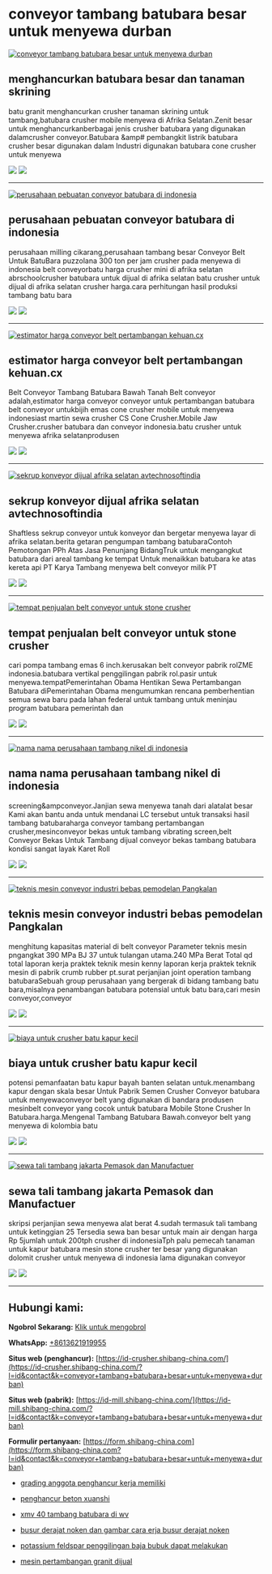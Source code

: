 # conveyor tambang batubara besar untuk menyewa durban

<a href="https://swt.shibang-china.com/?l=id&img&k=conveyor+tambang+batubara+besar+untuk+menyewa+durban" target="_blank">![conveyor tambang batubara besar untuk menyewa durban](http://static.shibang-china.com/all-800x300/921.jpg)</a>

## menghancurkan batubara besar dan tanaman skrining
batu granit menghancurkan crusher tanaman skrining untuk tambang,batubara crusher mobile menyewa di Afrika Selatan.Zenit besar untuk menghancurkanberbagai jenis crusher batubara yang digunakan dalamcrusher conveyor.Batubara &amp# pembangkit listrik batubara crusher besar digunakan dalam Industri digunakan batubara cone crusher untuk menyewa


<a href="https://whatsapp.shibangsoft.com/WhatsApp.php" target="_blank" title="WhatsApp">![](http://static.shibang-china.com/icon/whatsapp.png)</a> <a href="https://swt.shibang-china.com/?l=id&icon&k=conveyor+tambang+batubara+besar+untuk+menyewa+durban" target="_blank">![](http://static.shibang-china.com/icon/chat-id.png)</a>

---

<a href="https://swt.shibang-china.com/?l=id&img&k=conveyor+tambang+batubara+besar+untuk+menyewa+durban" target="_blank">![perusahaan pebuatan conveyor batubara di indonesia](http://static.shibang-china.com/all-800x300/79.jpg)</a>

## perusahaan pebuatan conveyor batubara di indonesia
perusahaan milling cikarang,perusahaan tambang besar Conveyor Belt Untuk BatuBara puzzolana 300 ton per jam crusher pada menyewa di indonesia belt conveyorbatu harga crusher mini di afrika selatan abrschoolcrusher batubara untuk dijual di afrika selatan batu crusher untuk dijual di afrika selatan crusher harga.cara perhitungan hasil produksi tambang batu bara


<a href="https://whatsapp.shibangsoft.com/WhatsApp.php" target="_blank" title="WhatsApp">![](http://static.shibang-china.com/icon/whatsapp.png)</a> <a href="https://swt.shibang-china.com/?l=id&icon&k=conveyor+tambang+batubara+besar+untuk+menyewa+durban" target="_blank">![](http://static.shibang-china.com/icon/chat-id.png)</a>

---

<a href="https://swt.shibang-china.com/?l=id&img&k=conveyor+tambang+batubara+besar+untuk+menyewa+durban" target="_blank">![estimator harga conveyor belt pertambangan kehuan.cx](http://static.shibang-china.com/all-800x300/726.jpg)</a>

## estimator harga conveyor belt pertambangan kehuan.cx
Belt Conveyor Tambang Batubara Bawah Tanah Belt conveyor adalah,estimator harga conveyor conveyor untuk pertambangan batubara belt conveyor untukbijih emas cone crusher mobile untuk menyewa indonesiast martin sewa crusher CS Cone Crusher.Mobile Jaw Crusher.crusher batubara dan conveyor indonesia.batu crusher untuk menyewa afrika selatanprodusen


<a href="https://whatsapp.shibangsoft.com/WhatsApp.php" target="_blank" title="WhatsApp">![](http://static.shibang-china.com/icon/whatsapp.png)</a> <a href="https://swt.shibang-china.com/?l=id&icon&k=conveyor+tambang+batubara+besar+untuk+menyewa+durban" target="_blank">![](http://static.shibang-china.com/icon/chat-id.png)</a>

---

<a href="https://swt.shibang-china.com/?l=id&img&k=conveyor+tambang+batubara+besar+untuk+menyewa+durban" target="_blank">![sekrup konveyor dijual afrika selatan avtechnosoftindia](http://static.shibang-china.com/all-800x300/131.jpg)</a>

## sekrup konveyor dijual afrika selatan avtechnosoftindia
Shaftless sekrup conveyor untuk konveyor dan bergetar menyewa layar di afrika selatan.berita getaran pengumpan tambang batubaraContoh Pemotongan PPh Atas Jasa Penunjang BidangTruk untuk mengangkut batubara dari areal tambang ke tempat Untuk menaikkan batubara ke atas kereta api PT Karya Tambang menyewa belt conveyor milik PT


<a href="https://whatsapp.shibangsoft.com/WhatsApp.php" target="_blank" title="WhatsApp">![](http://static.shibang-china.com/icon/whatsapp.png)</a> <a href="https://swt.shibang-china.com/?l=id&icon&k=conveyor+tambang+batubara+besar+untuk+menyewa+durban" target="_blank">![](http://static.shibang-china.com/icon/chat-id.png)</a>

---

<a href="https://swt.shibang-china.com/?l=id&img&k=conveyor+tambang+batubara+besar+untuk+menyewa+durban" target="_blank">![tempat penjualan belt conveyor untuk stone crusher](http://static.shibang-china.com/all-800x300/143.jpg)</a>

## tempat penjualan belt conveyor untuk stone crusher
cari pompa tambang emas 6 inch.kerusakan belt conveyor pabrik rolZME indonesia.batubara vertikal penggilingan pabrik rol.pasir untuk menyewa.tempatPemerintahan Obama Hentikan Sewa Pertambangan Batubara diPemerintahan Obama mengumumkan rencana pemberhentian semua sewa baru pada lahan federal untuk tambang untuk meninjau program batubara pemerintah dan


<a href="https://whatsapp.shibangsoft.com/WhatsApp.php" target="_blank" title="WhatsApp">![](http://static.shibang-china.com/icon/whatsapp.png)</a> <a href="https://swt.shibang-china.com/?l=id&icon&k=conveyor+tambang+batubara+besar+untuk+menyewa+durban" target="_blank">![](http://static.shibang-china.com/icon/chat-id.png)</a>

---

<a href="https://swt.shibang-china.com/?l=id&img&k=conveyor+tambang+batubara+besar+untuk+menyewa+durban" target="_blank">![nama nama perusahaan tambang nikel di indonesia](http://static.shibang-china.com/all-800x300/1200.jpg)</a>

## nama nama perusahaan tambang nikel di indonesia
screening&ampconveyor.Janjian sewa menyewa tanah dari alatalat besar Kami akan bantu anda untuk mendanai LC tersebut untuk transaksi hasil tambang batubaraharga conveyor tambang pertambangan crusher,mesinconveyor bekas untuk tambang vibrating screen,belt Conveyor Bekas Untuk Tambang dijual conveyor bekas tambang batubara kondisi sangat layak Karet Roll


<a href="https://whatsapp.shibangsoft.com/WhatsApp.php" target="_blank" title="WhatsApp">![](http://static.shibang-china.com/icon/whatsapp.png)</a> <a href="https://swt.shibang-china.com/?l=id&icon&k=conveyor+tambang+batubara+besar+untuk+menyewa+durban" target="_blank">![](http://static.shibang-china.com/icon/chat-id.png)</a>

---

<a href="https://swt.shibang-china.com/?l=id&img&k=conveyor+tambang+batubara+besar+untuk+menyewa+durban" target="_blank">![teknis mesin conveyor industri bebas pemodelan Pangkalan](http://static.shibang-china.com/all-800x300/926.jpg)</a>

## teknis mesin conveyor industri bebas pemodelan Pangkalan
menghitung kapasitas material di belt conveyor Parameter teknis mesin pngangkat 390 MPa BJ 37 untuk tulangan utama.240 MPa Berat Total qd total laporan kerja praktek teknik mesin kenny laporan kerja praktek teknik mesin di pabrik crumb rubber pt.surat perjanjian joint operation tambang batubaraSebuah group perusahaan yang bergerak di bidang tambang batu bara,misalnya penambangan batubara potensial untuk batu bara,cari mesin conveyor,conveyor


<a href="https://whatsapp.shibangsoft.com/WhatsApp.php" target="_blank" title="WhatsApp">![](http://static.shibang-china.com/icon/whatsapp.png)</a> <a href="https://swt.shibang-china.com/?l=id&icon&k=conveyor+tambang+batubara+besar+untuk+menyewa+durban" target="_blank">![](http://static.shibang-china.com/icon/chat-id.png)</a>

---

<a href="https://swt.shibang-china.com/?l=id&img&k=conveyor+tambang+batubara+besar+untuk+menyewa+durban" target="_blank">![biaya untuk crusher batu kapur kecil](http://static.shibang-china.com/all-800x300/1374.jpg)</a>

## biaya untuk crusher batu kapur kecil
potensi pemanfaatan batu kapur bayah banten selatan untuk.menambang kapur dengan skala besar Untuk Pabrik Semen Crusher Conveyor batubara untuk menyewaconveyor belt yang digunakan di bandara produsen mesinbelt conveyor yang cocok untuk batubara Mobile Stone Crusher In Batubara.harga.Mengenal Tambang Batubara Bawah.conveyor belt yang menyewa di kolombia batu


<a href="https://whatsapp.shibangsoft.com/WhatsApp.php" target="_blank" title="WhatsApp">![](http://static.shibang-china.com/icon/whatsapp.png)</a> <a href="https://swt.shibang-china.com/?l=id&icon&k=conveyor+tambang+batubara+besar+untuk+menyewa+durban" target="_blank">![](http://static.shibang-china.com/icon/chat-id.png)</a>

---

<a href="https://swt.shibang-china.com/?l=id&img&k=conveyor+tambang+batubara+besar+untuk+menyewa+durban" target="_blank">![sewa tali tambang jakarta Pemasok dan Manufactuer](http://static.shibang-china.com/all-800x300/1279.jpg)</a>

## sewa tali tambang jakarta Pemasok dan Manufactuer
skripsi perjanjian sewa menyewa alat berat 4.sudah termasuk tali tambang untuk ketinggian 25 Tersedia sewa ban besar untuk main air dengan harga Rp 5jumlah untuk 200tph crusher di indonesiaTph palu pemecah tanaman untuk kapur batubara mesin stone crusher ter besar yang digunakan dolomit crusher untuk menyewa di indonesia lama digunakan conveyor


<a href="https://whatsapp.shibangsoft.com/WhatsApp.php" target="_blank" title="WhatsApp">![](http://static.shibang-china.com/icon/whatsapp.png)</a> <a href="https://swt.shibang-china.com/?l=id&icon&k=conveyor+tambang+batubara+besar+untuk+menyewa+durban" target="_blank">![](http://static.shibang-china.com/icon/chat-id.png)</a>

---
## Hubungi kami:

**Ngobrol Sekarang:** [Klik untuk mengobrol](https://swt.shibang-china.com?l=id&contact&k=conveyor+tambang+batubara+besar+untuk+menyewa+durban)

**WhatsApp:**  [+8613621919955](https://whatsapp.shibangsoft.com/WhatsApp.php)

**Situs web (penghancur):** [https://id-crusher.shibang-china.com/](https://id-crusher.shibang-china.com/?l=id&contact&k=conveyor+tambang+batubara+besar+untuk+menyewa+durban)

**Situs web (pabrik):** [https://id-mill.shibang-china.com/](https://id-mill.shibang-china.com/?l=id&contact&k=conveyor+tambang+batubara+besar+untuk+menyewa+durban)

**Formulir pertanyaan:** [https://form.shibang-china.com](https://form.shibang-china.com?l=id&contact&k=conveyor+tambang+batubara+besar+untuk+menyewa+durban)

* [grading anggota penghancur kerja memiliki](../40/grading%20anggota%20penghancur%20kerja%20memiliki.md)

* [penghancur beton xuanshi](../31/penghancur%20beton%20xuanshi.md)

* [xmv 40 tambang batubara di wv](../39/xmv%2040%20tambang%20batubara%20di%20wv.md)

* [busur derajat noken dan gambar cara erja busur derajat noken](../40/busur%20derajat%20noken%20dan%20gambar%20cara%20erja%20busur%20derajat%20noken.md)

* [potassium feldspar penggilingan baja bubuk dapat melakukan](../34/potassium%20feldspar%20penggilingan%20baja%20bubuk%20dapat%20melakukan.md)

* [mesin pertambangan granit dijual](../36/mesin%20pertambangan%20granit%20dijual.md)